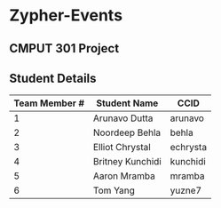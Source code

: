 # Zypher-Events
## CMPUT 301 Project

## Student Details
| Team Member # | Student Name     | CCID     |
| ------------- | ---------------- | -------- |
|             1 | Arunavo Dutta    | arunavo  |
|             2 | Noordeep Behla   | behla    |
|             3 | Elliot Chrystal  | echrysta |
|             4 | Britney Kunchidi | kunchidi |
|             5 | Aaron Mramba     | mramba   |
|             6 | Tom Yang         | yuzne7   |
